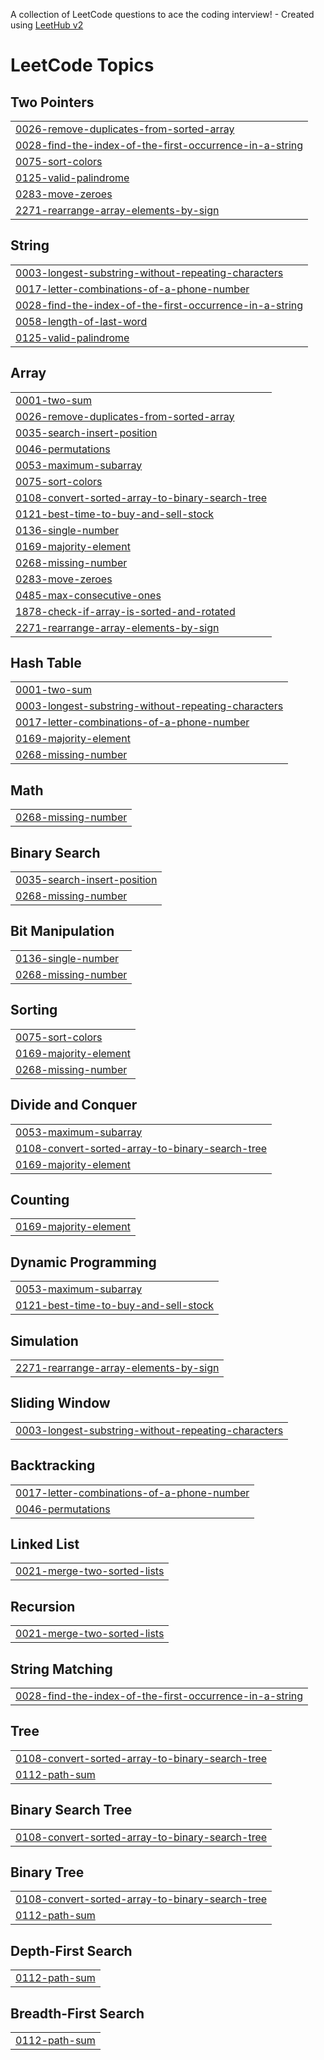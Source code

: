 A collection of LeetCode questions to ace the coding interview! - Created using [LeetHub v2](https://github.com/arunbhardwaj/LeetHub-2.0)
<!---LeetCode Topics Start-->
# LeetCode Topics
## Two Pointers
|  |
| ------- |
| [0026-remove-duplicates-from-sorted-array](https://github.com/DhruvTambekar24/DSA-Daily/tree/master/0026-remove-duplicates-from-sorted-array) |
| [0028-find-the-index-of-the-first-occurrence-in-a-string](https://github.com/DhruvTambekar24/DSA-Daily/tree/master/0028-find-the-index-of-the-first-occurrence-in-a-string) |
| [0075-sort-colors](https://github.com/DhruvTambekar24/DSA-Daily/tree/master/0075-sort-colors) |
| [0125-valid-palindrome](https://github.com/DhruvTambekar24/DSA-Daily/tree/master/0125-valid-palindrome) |
| [0283-move-zeroes](https://github.com/DhruvTambekar24/DSA-Daily/tree/master/0283-move-zeroes) |
| [2271-rearrange-array-elements-by-sign](https://github.com/DhruvTambekar24/DSA-Daily/tree/master/2271-rearrange-array-elements-by-sign) |
## String
|  |
| ------- |
| [0003-longest-substring-without-repeating-characters](https://github.com/DhruvTambekar24/DSA-Daily/tree/master/0003-longest-substring-without-repeating-characters) |
| [0017-letter-combinations-of-a-phone-number](https://github.com/DhruvTambekar24/DSA-Daily/tree/master/0017-letter-combinations-of-a-phone-number) |
| [0028-find-the-index-of-the-first-occurrence-in-a-string](https://github.com/DhruvTambekar24/DSA-Daily/tree/master/0028-find-the-index-of-the-first-occurrence-in-a-string) |
| [0058-length-of-last-word](https://github.com/DhruvTambekar24/DSA-Daily/tree/master/0058-length-of-last-word) |
| [0125-valid-palindrome](https://github.com/DhruvTambekar24/DSA-Daily/tree/master/0125-valid-palindrome) |
## Array
|  |
| ------- |
| [0001-two-sum](https://github.com/DhruvTambekar24/DSA-Daily/tree/master/0001-two-sum) |
| [0026-remove-duplicates-from-sorted-array](https://github.com/DhruvTambekar24/DSA-Daily/tree/master/0026-remove-duplicates-from-sorted-array) |
| [0035-search-insert-position](https://github.com/DhruvTambekar24/DSA-Daily/tree/master/0035-search-insert-position) |
| [0046-permutations](https://github.com/DhruvTambekar24/DSA-Daily/tree/master/0046-permutations) |
| [0053-maximum-subarray](https://github.com/DhruvTambekar24/DSA-Daily/tree/master/0053-maximum-subarray) |
| [0075-sort-colors](https://github.com/DhruvTambekar24/DSA-Daily/tree/master/0075-sort-colors) |
| [0108-convert-sorted-array-to-binary-search-tree](https://github.com/DhruvTambekar24/DSA-Daily/tree/master/0108-convert-sorted-array-to-binary-search-tree) |
| [0121-best-time-to-buy-and-sell-stock](https://github.com/DhruvTambekar24/DSA-Daily/tree/master/0121-best-time-to-buy-and-sell-stock) |
| [0136-single-number](https://github.com/DhruvTambekar24/DSA-Daily/tree/master/0136-single-number) |
| [0169-majority-element](https://github.com/DhruvTambekar24/DSA-Daily/tree/master/0169-majority-element) |
| [0268-missing-number](https://github.com/DhruvTambekar24/DSA-Daily/tree/master/0268-missing-number) |
| [0283-move-zeroes](https://github.com/DhruvTambekar24/DSA-Daily/tree/master/0283-move-zeroes) |
| [0485-max-consecutive-ones](https://github.com/DhruvTambekar24/DSA-Daily/tree/master/0485-max-consecutive-ones) |
| [1878-check-if-array-is-sorted-and-rotated](https://github.com/DhruvTambekar24/DSA-Daily/tree/master/1878-check-if-array-is-sorted-and-rotated) |
| [2271-rearrange-array-elements-by-sign](https://github.com/DhruvTambekar24/DSA-Daily/tree/master/2271-rearrange-array-elements-by-sign) |
## Hash Table
|  |
| ------- |
| [0001-two-sum](https://github.com/DhruvTambekar24/DSA-Daily/tree/master/0001-two-sum) |
| [0003-longest-substring-without-repeating-characters](https://github.com/DhruvTambekar24/DSA-Daily/tree/master/0003-longest-substring-without-repeating-characters) |
| [0017-letter-combinations-of-a-phone-number](https://github.com/DhruvTambekar24/DSA-Daily/tree/master/0017-letter-combinations-of-a-phone-number) |
| [0169-majority-element](https://github.com/DhruvTambekar24/DSA-Daily/tree/master/0169-majority-element) |
| [0268-missing-number](https://github.com/DhruvTambekar24/DSA-Daily/tree/master/0268-missing-number) |
## Math
|  |
| ------- |
| [0268-missing-number](https://github.com/DhruvTambekar24/DSA-Daily/tree/master/0268-missing-number) |
## Binary Search
|  |
| ------- |
| [0035-search-insert-position](https://github.com/DhruvTambekar24/DSA-Daily/tree/master/0035-search-insert-position) |
| [0268-missing-number](https://github.com/DhruvTambekar24/DSA-Daily/tree/master/0268-missing-number) |
## Bit Manipulation
|  |
| ------- |
| [0136-single-number](https://github.com/DhruvTambekar24/DSA-Daily/tree/master/0136-single-number) |
| [0268-missing-number](https://github.com/DhruvTambekar24/DSA-Daily/tree/master/0268-missing-number) |
## Sorting
|  |
| ------- |
| [0075-sort-colors](https://github.com/DhruvTambekar24/DSA-Daily/tree/master/0075-sort-colors) |
| [0169-majority-element](https://github.com/DhruvTambekar24/DSA-Daily/tree/master/0169-majority-element) |
| [0268-missing-number](https://github.com/DhruvTambekar24/DSA-Daily/tree/master/0268-missing-number) |
## Divide and Conquer
|  |
| ------- |
| [0053-maximum-subarray](https://github.com/DhruvTambekar24/DSA-Daily/tree/master/0053-maximum-subarray) |
| [0108-convert-sorted-array-to-binary-search-tree](https://github.com/DhruvTambekar24/DSA-Daily/tree/master/0108-convert-sorted-array-to-binary-search-tree) |
| [0169-majority-element](https://github.com/DhruvTambekar24/DSA-Daily/tree/master/0169-majority-element) |
## Counting
|  |
| ------- |
| [0169-majority-element](https://github.com/DhruvTambekar24/DSA-Daily/tree/master/0169-majority-element) |
## Dynamic Programming
|  |
| ------- |
| [0053-maximum-subarray](https://github.com/DhruvTambekar24/DSA-Daily/tree/master/0053-maximum-subarray) |
| [0121-best-time-to-buy-and-sell-stock](https://github.com/DhruvTambekar24/DSA-Daily/tree/master/0121-best-time-to-buy-and-sell-stock) |
## Simulation
|  |
| ------- |
| [2271-rearrange-array-elements-by-sign](https://github.com/DhruvTambekar24/DSA-Daily/tree/master/2271-rearrange-array-elements-by-sign) |
## Sliding Window
|  |
| ------- |
| [0003-longest-substring-without-repeating-characters](https://github.com/DhruvTambekar24/DSA-Daily/tree/master/0003-longest-substring-without-repeating-characters) |
## Backtracking
|  |
| ------- |
| [0017-letter-combinations-of-a-phone-number](https://github.com/DhruvTambekar24/DSA-Daily/tree/master/0017-letter-combinations-of-a-phone-number) |
| [0046-permutations](https://github.com/DhruvTambekar24/DSA-Daily/tree/master/0046-permutations) |
## Linked List
|  |
| ------- |
| [0021-merge-two-sorted-lists](https://github.com/DhruvTambekar24/DSA-Daily/tree/master/0021-merge-two-sorted-lists) |
## Recursion
|  |
| ------- |
| [0021-merge-two-sorted-lists](https://github.com/DhruvTambekar24/DSA-Daily/tree/master/0021-merge-two-sorted-lists) |
## String Matching
|  |
| ------- |
| [0028-find-the-index-of-the-first-occurrence-in-a-string](https://github.com/DhruvTambekar24/DSA-Daily/tree/master/0028-find-the-index-of-the-first-occurrence-in-a-string) |
## Tree
|  |
| ------- |
| [0108-convert-sorted-array-to-binary-search-tree](https://github.com/DhruvTambekar24/DSA-Daily/tree/master/0108-convert-sorted-array-to-binary-search-tree) |
| [0112-path-sum](https://github.com/DhruvTambekar24/DSA-Daily/tree/master/0112-path-sum) |
## Binary Search Tree
|  |
| ------- |
| [0108-convert-sorted-array-to-binary-search-tree](https://github.com/DhruvTambekar24/DSA-Daily/tree/master/0108-convert-sorted-array-to-binary-search-tree) |
## Binary Tree
|  |
| ------- |
| [0108-convert-sorted-array-to-binary-search-tree](https://github.com/DhruvTambekar24/DSA-Daily/tree/master/0108-convert-sorted-array-to-binary-search-tree) |
| [0112-path-sum](https://github.com/DhruvTambekar24/DSA-Daily/tree/master/0112-path-sum) |
## Depth-First Search
|  |
| ------- |
| [0112-path-sum](https://github.com/DhruvTambekar24/DSA-Daily/tree/master/0112-path-sum) |
## Breadth-First Search
|  |
| ------- |
| [0112-path-sum](https://github.com/DhruvTambekar24/DSA-Daily/tree/master/0112-path-sum) |
<!---LeetCode Topics End-->
